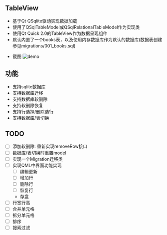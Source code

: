 ## TableView
 - 基于Qt QSqlite驱动实现数据加载
 - 使用了QSqlTableModel或QSqlRelationalTableModel作为实现类
 - 使用Qt Quick 2.0的TableView作为数据呈现组件
 - 默认内置了一个books表，以及使用内存数据库作为默认的数据库(数据表创建参见migrations/001_books.sql)
 
* 截图
 ![demo](https://github.com/yuriyoung/qml-examples/blob/master/assets/img/tableview.jpg)
 
 ## 功能
 - 支持sqlite数据库
 - 支持数据库迁移
 - 支持数据库软删除
 - 支持软删除恢复
 - 支持行选择/删除选行
 - 支持数据库/表切换
 
## TODO
- [ ] 添加软删除: 重新实现removeRow接口
- [ ] 数据库/表切换时重置model
- [ ] 实现一个Migration迁移类
- [ ] 实现QML中界面功能实现
  - [ ] 编辑更新
  - [ ] 增加行
  - [ ] 删除行
  - [ ] 恢复行
  - 存盘
- [ ] 行宽行高
- [ ] 合并单元格
- [ ] 拆分单元格
- [ ] 排序
- [ ] 搜索过滤
